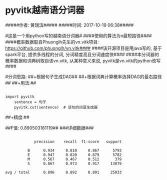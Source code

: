 pyvitk越南语分词器
===================
#####作者: 黄瑞滨#####
#####时间: 2017-10-19 06:38#####

#这是一个用python写的越南语分词器#
####使用的算法为n最短路径####
####概率数据取自Phuonglh先生的vn.vitk项目: https://github.com/phuonglh/vn.vitk####
####该开源项目是用java写的, 基于spark平台, 提供多线程的分词, 分词精度高且分词速度快####
####本分词器的概率数据和词典树取自该vn.vitk, 从某种意义来说, pyvitk是vn.vitk的python改写####

#分词思路:
##+根据句子生成DAG##
##+根据词典计算概率选择DAG的最右路径##
##+用法:##
<pre><code>
import pyvitk
    sentence = 句子
    pyvitk.cut(sentence)  # 该句的词语生成器
</code></pre>
##+精度:##

##F值: 0.890503181119##
###详细数据###
<pre><code>
             precision    recall  f1-score   support

          B      0.934     0.810     0.867      5793
          E      0.947     0.820     0.879      5782
          M      0.567     0.467     0.512       379
          S      0.867     0.973     0.917     13079

avg / total      0.896     0.892     0.891     25033
</code></pre>
